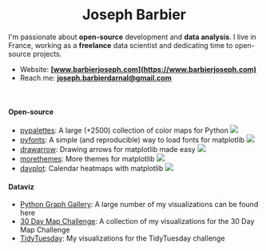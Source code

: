 <div align="center">

# Joseph Barbier

</div>

I'm passionate about **open-source** development and **data analysis**. I live in France, working as a **freelance** data scientist and dedicating time to open-source projects.

- Website: **[www.barbierjoseph.com](https://www.barbierjoseph.com)**
- Reach me: **joseph.barbierdarnal@gmail.com**

<br>

#### Open-source

- [pypalettes](https://github.com/JosephBARBIERDARNAL/pypalettes): A large (+2500) collection of color maps for Python ![](https://img.shields.io/pypi/dm/pypalettes)
- [pyfonts](https://github.com/JosephBARBIERDARNAL/pyfonts): A simple (and reproducible) way to load fonts for matplotlib ![](https://img.shields.io/pypi/dm/pyfonts)
- [drawarrow](https://github.com/JosephBARBIERDARNAL/drawarrow): Drawing arrows for matplotlib made easy ![](https://img.shields.io/pypi/dm/drawarrow)
- [morethemes](https://github.com/JosephBARBIERDARNAL/morethemes): More themes for matplotlib ![](https://img.shields.io/pypi/dm/morethemes)
- [dayplot](https://github.com/JosephBARBIERDARNAL/dayplot): Calendar heatmaps with matplotlib ![](https://img.shields.io/pypi/dm/dayplot)

#### Dataviz

- [Python Graph Gallery](https://python-graph-gallery.com/best-python-chart-examples/): A large number of my visualizations can be found here
- [30 Day Map Challenge](https://github.com/JosephBARBIERDARNAL/30DayMapChallenge): A collection of my visualizations for the 30 Day Map Challenge
- [TidyTuesday](https://github.com/JosephBARBIERDARNAL/tidytuesday): My visualizations for the TidyTuesday challenge

